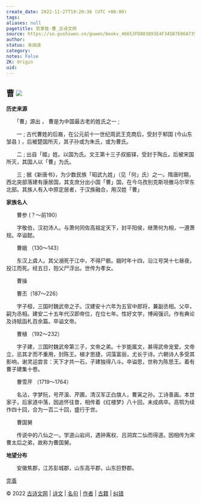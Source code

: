 ```yaml
---
create_date: 2022-11-27T19:20:36 (UTC +08:00)
tags: 
aliases: null
pagetitle: 百家姓·曹_古诗文网
source: https://so.gushiwen.cn/guwen/bookv_46653FD803893E4F345B7E96A735C869.aspx
author: 
status: 未阅读
category: 
notes: False
ZK: Origin
uid: 
---
```


## **曹** ![](https://song.gushiwen.cn/siteimg/speak-er.png)

**历史来源**

　　「曹」源出 ， 曹是为中国最古老的姓氏之一 ;

　　一 ; 古代曹姓的后裔，在公元前十一世纪周武王克商后，受封于邾国 (今山东邹县 ) ，后被楚国所灭，其子孙或为朱氏，或为曹氏。

　　二 ; 出自「姬」姓。以国为氏。文王第十三子叔振铎，受封于陶丘。后被宋国所灭，其国人以「曹」为氏。

　　三 ; 据《新唐书》，为少数民族「昭武九姓」（见「何」氏）之一。隋唐时期，西北突部落建有康居国，其支庶分出小国「曹」国，在今乌孜別克斯坦撤马尔罕东北部。其族人有入中原定居者，于汉族融合，用汉姓「曹」

**家族名人**

　　曹参 (？～前190）

　　字敬伯，汉初沛人。与萧何同佐高祖定天下，封平阳侯，继萧何为相，一遵萧规。卒谥懿。

　　曹娥 （130～143）

　　东汉上虞人。其父溺死于江中，不得尸骸。娥时年十四，沿江号哭十七昼夜，投江而死。经五日，抱父尸浮出。世传为孝女。

　　曹操

　　曹丕（187～226）

　　字子桓，三国时魏武帝之子。汉建安十六年为五官中郎将，兼副丞相。父卒，嗣为丞相。建安二十五年代汉即帝位，在位七年。性好文学，博闻强识。作有典论及诗赋函札百余篇。卒谥文帝。

　　曹植 （192～232）

　　字子建，三国时魏武帝第三子，文帝之弟。十岁能属文，甚得武帝宠爱。文帝立，忌其才而不重用，封陈王。植才思捷，词藻富丽，尤长于诗。六朝诗人多受其影响，谢灵运尝言：天下才共一石，子建独得八斗。卒谥思，世称为陈思王。着有曹子建集十卷。

　　曹雪芹 （1719～1764）

　　名沾，字梦阮，号芹溪、芹圃，清汉军正白旗人，曹寅之孙。工诗善画。本世家子，后家道中落，因追怀往昔，相传着《红楼梦》八十回，未成病卒。高鹗为续作四十回，合为一百二十回，盛行于世。

　　曹国舅

　　传说中的八仙之一。学道山岩间，遇钟离权、吕洞宾二仙而得道。因相传为宋曹太后之弟，故称为曹国舅。

**地望分布**

　　安徽焦郡，江苏彭城郡，山东高平郡，山东巨野郡。

[完善](https://so.gushiwen.cn/jiucuo.aspx?u=%e7%ab%a0%e8%8a%822332%e3%80%8a%e7%99%be%e5%ae%b6%e5%a7%93%c2%b7%e6%9b%b9%e3%80%8b)

© 2022 [古诗文网](https://www.gushiwen.cn/) | [诗文](https://so.gushiwen.cn/shiwens/) | [名句](https://so.gushiwen.cn/mingjus/) | [作者](https://so.gushiwen.cn/authors/) | [古籍](https://so.gushiwen.cn/guwen/) | [纠错](https://so.gushiwen.cn/jiucuo.aspx?u=)
